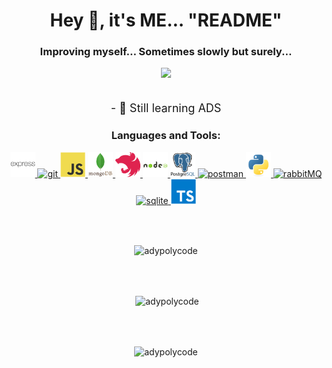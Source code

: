 <h1 align="center">Hey 👋, it's ME... "README"</h1>
<h3 align="center">Improving myself... Sometimes slowly but surely...</h3>

<div align="center">
  <img src="https://media4.giphy.com/media/1GEATImIxEXVR79Dhk/giphy.gif?cid=790b7611074fd411b1646c83da3a13bdc7b26da5680dca4d&rid=giphy.gif&ct=g" width="350"/>
</div>
<br>
<div align="center">
  <p style="font-size:18px" > - 📌 Still learning ADS </p>
</div>

<h3 align="center">Languages and Tools:</h3>

<p align="center"> <a href="https://expressjs.com" target="_blank" rel="noreferrer"> <img src="https://raw.githubusercontent.com/devicons/devicon/master/icons/express/express-original-wordmark.svg" alt="express" width="40" height="40"/> </a> <a href="https://git-scm.com/" target="_blank" rel="noreferrer"> <img src="https://www.vectorlogo.zone/logos/git-scm/git-scm-icon.svg" alt="git" width="40" height="40"/> </a> <a href="https://developer.mozilla.org/en-US/docs/Web/JavaScript" target="_blank" rel="noreferrer"> <img src="https://raw.githubusercontent.com/devicons/devicon/master/icons/javascript/javascript-original.svg" alt="javascript" width="40" height="40"/> </a> <a href="https://www.mongodb.com/" target="_blank" rel="noreferrer"> <img src="https://raw.githubusercontent.com/devicons/devicon/master/icons/mongodb/mongodb-original-wordmark.svg" alt="mongodb" width="40" height="40"/> </a> <a href="https://nestjs.com/" target="_blank" rel="noreferrer"> <img src="https://raw.githubusercontent.com/devicons/devicon/master/icons/nestjs/nestjs-plain.svg" alt="nestjs" width="40" height="40"/> </a> <a href="https://nodejs.org" target="_blank" rel="noreferrer"> <img src="https://raw.githubusercontent.com/devicons/devicon/master/icons/nodejs/nodejs-original-wordmark.svg" alt="nodejs" width="40" height="40"/> </a> <a href="https://www.postgresql.org" target="_blank" rel="noreferrer"> <img src="https://raw.githubusercontent.com/devicons/devicon/master/icons/postgresql/postgresql-original-wordmark.svg" alt="postgresql" width="40" height="40"/> </a> <a href="https://postman.com" target="_blank" rel="noreferrer"> <img src="https://www.vectorlogo.zone/logos/getpostman/getpostman-icon.svg" alt="postman" width="40" height="40"/> </a> <a href="https://www.python.org" target="_blank" rel="noreferrer"> <img src="https://raw.githubusercontent.com/devicons/devicon/master/icons/python/python-original.svg" alt="python" width="40" height="40"/> </a> <a href="https://www.rabbitmq.com" target="_blank" rel="noreferrer"> <img src="https://www.vectorlogo.zone/logos/rabbitmq/rabbitmq-icon.svg" alt="rabbitMQ" width="40" height="40"/> </a> <a href="https://www.sqlite.org/" target="_blank" rel="noreferrer"> <img src="https://www.vectorlogo.zone/logos/sqlite/sqlite-icon.svg" alt="sqlite" width="40" height="40"/> </a> <a href="https://www.typescriptlang.org/" target="_blank" rel="noreferrer"> <img src="https://raw.githubusercontent.com/devicons/devicon/master/icons/typescript/typescript-original.svg" alt="typescript" width="40" height="40"/> </a> </p>
<br>
<br>
<div align="center">
  <p><img align="center" src="https://github-readme-stats.vercel.app/api/top-langs?username=adypolycode&show_icons=true&locale=en&layout=compact" alt="adypolycode" />   </p>
</div>
<br>
<br>
<div align="center">
  <p>&nbsp;<img align="center" src="https://github-readme-stats.vercel.app/api?username=adypolycode&show_icons=true&locale=en" alt="adypolycode" /></p>
</div>
<br>
<br>
<div align="center">
  <p><img align="center" src="https://github-readme-streak-stats.herokuapp.com/?user=adypolycode&" alt="adypolycode" /></p>
</div>
